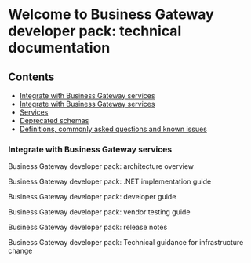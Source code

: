 # Welcome to Business Gateway developer pack: technical documentation

## Contents
- [Integrate with Business Gateway services](docs/INTEGRATE.md)
- [Integrate with Business Gateway services](#Integrate-with-Business-Gateway-services)
- [Services](docs/SERVICES.md)
- [Deprecated schemas](docs/DEPRECATED.md)
- [Definitions, commonly asked questions and known issues](docs/DEF_FAQ.md)

### Integrate with Business Gateway services
Business Gateway developer pack: architecture overview

Business Gateway developer pack: .NET implementation guide

Business Gateway developer pack: developer guide

Business Gateway developer pack: vendor testing guide

Business Gateway developer pack: release notes

Business Gateway developer pack: Technical guidance for infrastructure change
